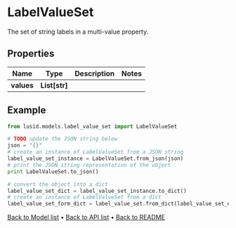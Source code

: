 # LabelValueSet

The set of string labels in a multi-value property.

## Properties
Name | Type | Description | Notes
------------ | ------------- | ------------- | -------------
**values** | **List[str]** |  | 

## Example

```python
from lusid.models.label_value_set import LabelValueSet

# TODO update the JSON string below
json = "{}"
# create an instance of LabelValueSet from a JSON string
label_value_set_instance = LabelValueSet.from_json(json)
# print the JSON string representation of the object
print LabelValueSet.to_json()

# convert the object into a dict
label_value_set_dict = label_value_set_instance.to_dict()
# create an instance of LabelValueSet from a dict
label_value_set_form_dict = label_value_set.from_dict(label_value_set_dict)
```
[Back to Model list](../README.md#documentation-for-models) &#8226; [Back to API list](../README.md#documentation-for-api-endpoints) &#8226; [Back to README](../README.md)


